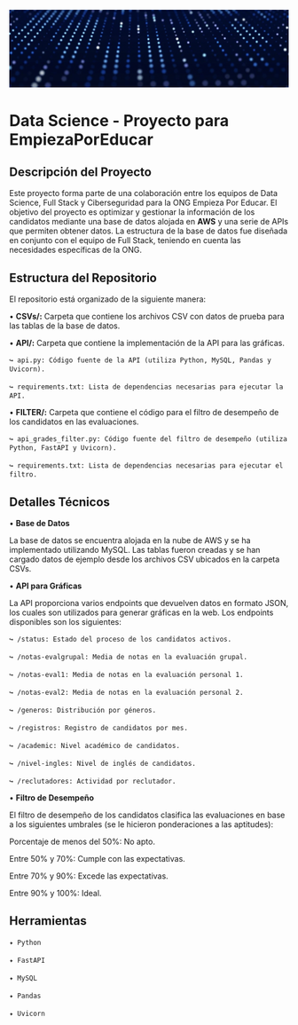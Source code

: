 ![Banner](./img/banna.jpg)
# Data Science - Proyecto para EmpiezaPorEducar

## Descripción del Proyecto
Este proyecto forma parte de una colaboración entre los equipos de Data Science, Full Stack y Ciberseguridad para la ONG Empieza Por Educar. El objetivo del proyecto es optimizar y gestionar la información de los candidatos mediante una base de datos alojada en **AWS** y una serie de APIs que permiten obtener datos. La estructura de la base de datos fue diseñada en conjunto con el equipo de Full Stack, teniendo en cuenta las necesidades específicas de la ONG.


## Estructura del Repositorio
El repositorio está organizado de la siguiente manera:

• **CSVs/:** Carpeta que contiene los archivos CSV con datos de prueba para las tablas de la base de datos.

• **API/:** Carpeta que contiene la implementación de la API para las gráficas.

    ↪ api.py: Código fuente de la API (utiliza Python, MySQL, Pandas y Uvicorn).
    
    ↪ requirements.txt: Lista de dependencias necesarias para ejecutar la API.
    
• **FILTER/:** Carpeta que contiene el código para el filtro de desempeño de los candidatos en las evaluaciones.

    ↪ api_grades_filter.py: Código fuente del filtro de desempeño (utiliza Python, FastAPI y Uvicorn).
    
    ↪ requirements.txt: Lista de dependencias necesarias para ejecutar el filtro.


## Detalles Técnicos
• **Base de Datos**

La base de datos se encuentra alojada en la nube de AWS y se ha implementado utilizando MySQL. Las tablas fueron creadas y se han cargado datos de ejemplo desde los archivos CSV ubicados en la carpeta CSVs.

• **API para Gráficas**

La API proporciona varios endpoints que devuelven datos en formato JSON, los cuales son utilizados para generar gráficas en la web. Los endpoints disponibles son los siguientes:

    ↪ /status: Estado del proceso de los candidatos activos.

    ↪ /notas-evalgrupal: Media de notas en la evaluación grupal.

    ↪ /notas-eval1: Media de notas en la evaluación personal 1.

    ↪ /notas-eval2: Media de notas en la evaluación personal 2.

    ↪ /generos: Distribución por géneros.

    ↪ /registros: Registro de candidatos por mes.

    ↪ /academic: Nivel académico de candidatos.

    ↪ /nivel-ingles: Nivel de inglés de candidatos.

    ↪ /reclutadores: Actividad por reclutador.

• **Filtro de Desempeño**

El filtro de desempeño de los candidatos clasifica las evaluaciones en base a los siguientes umbrales (se le hicieron ponderaciones a las aptitudes):

Porcentaje de menos del 50%: No apto.

Entre 50% y 70%: Cumple con las expectativas.

Entre 70% y 90%: Excede las expectativas.

Entre 90% y 100%: Ideal.


## Herramientas

    ✦ Python

    ✦ FastAPI

    ✦ MySQL

    ✦ Pandas

    ✦ Uvicorn
